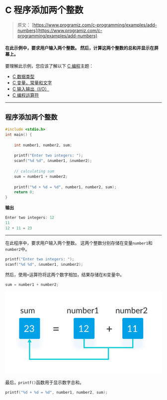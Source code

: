 # C 程序添加两个整数

> 原文： [https://www.programiz.com/c-programming/examples/add-numbers](https://www.programiz.com/c-programming/examples/add-numbers)

#### 在此示例中，要求用户输入两个整数。 然后，计算这两个整数的总和并显示在屏幕上。

要理解此示例，您应该了解以下 [C 编程](/c-programming "C tutorial")主题：

*   [C 数据类型](/c-programming/c-data-types)
*   [C 变量，常量和文字](/c-programming/c-variables-constants)
*   [C 输入输出（I/O）](/c-programming/c-input-output)
*   [C 编程运算符](/c-programming/c-operators)

* * *

## 程序添加两个整数

```c
#include <stdio.h>
int main() {    

    int number1, number2, sum;

    printf("Enter two integers: ");
    scanf("%d %d", &number1, &number2);

    // calculating sum
    sum = number1 + number2;      

    printf("%d + %d = %d", number1, number2, sum);
    return 0;
} 
```

**输出**

```c
Enter two integers: 12
11
12 + 11 = 23 
```

* * *

在此程序中，要求用户输入两个整数。 这两个整数分别存储在变量`number1`和`number2`中。

```c
printf("Enter two integers: ");
scanf("%d %d", &number1, &number2); 
```

然后，使用`+`运算符将这两个数字相加，结果存储在`和`变量中。

```c
sum = number1 + number2; 
```

![Adding two integers in C programming](img/0c0edd7fc3f130f2b994eff59b1fe179.png)

最后，`printf()`函数用于显示数字总和。

```c
printf("%d + %d = %d", number1, number2, sum); 
```